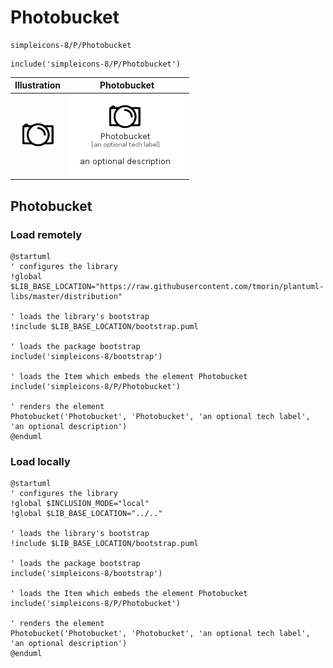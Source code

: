 # Photobucket


```text
simpleicons-8/P/Photobucket
```

```text
include('simpleicons-8/P/Photobucket')
```



| Illustration | Photobucket |
| :---: | :---: |
| ![illustration for Illustration](../../simpleicons-8/P/Photobucket.png) | ![illustration for Photobucket](../../simpleicons-8/P/Photobucket.Local.png) |




## Photobucket

### Load remotely
```plantuml
@startuml
' configures the library
!global $LIB_BASE_LOCATION="https://raw.githubusercontent.com/tmorin/plantuml-libs/master/distribution"

' loads the library's bootstrap
!include $LIB_BASE_LOCATION/bootstrap.puml

' loads the package bootstrap
include('simpleicons-8/bootstrap')

' loads the Item which embeds the element Photobucket
include('simpleicons-8/P/Photobucket')

' renders the element
Photobucket('Photobucket', 'Photobucket', 'an optional tech label', 'an optional description')
@enduml
```

### Load locally
```plantuml
@startuml
' configures the library
!global $INCLUSION_MODE="local"
!global $LIB_BASE_LOCATION="../.."

' loads the library's bootstrap
!include $LIB_BASE_LOCATION/bootstrap.puml

' loads the package bootstrap
include('simpleicons-8/bootstrap')

' loads the Item which embeds the element Photobucket
include('simpleicons-8/P/Photobucket')

' renders the element
Photobucket('Photobucket', 'Photobucket', 'an optional tech label', 'an optional description')
@enduml
```

